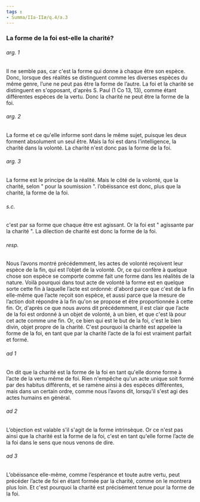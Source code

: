 ```yaml
---
tags : 
- Summa/IIa-IIæ/q.4/a.3
---
```


### La forme de la foi est-elle la charité?

###### arg. 1
Il ne semble pas, car c'est la forme qui donne à chaque être son espèce. Donc, lorsque des réalités se distinguent comme les diverses espèces du même genre, l’une ne peut pas être la forme de l’autre. La foi et la charité se distinguent en s'opposant, d'après S. Paul (1 Co 13, 13), comme étant différentes espèces de la vertu. Donc la charité ne peut être la forme de la foi. 

###### arg. 2
La forme et ce qu'elle informe sont dans le même sujet, puisque les deux forment absolument un seul être. Mais la foi est dans l’intelligence, la charité dans la volonté. La charité n'est donc pas la forme de la foi. 

###### arg. 3
La forme est le principe de la réalité. Mais le côté de la volonté, que la charité, selon " pour la soumission ". l’obéissance est donc, plus que la charité, la forme de la foi. 

###### s.c.
c'est par sa forme que chaque être est agissant. Or la foi est " agissante par la charité ". La dilection de charité est donc la forme de la foi. 

###### resp.
Nous l’avons montré précédemment, les actes de volonté reçoivent leur espèce de la fin, qui est l’objet de la volonté. Or, ce qui confère à quelque chose son espèce se comporte comme fait une forme dans les réalités de la nature. Voilà pourquoi dans tout acte de volonté la forme est en quelque sorte cette fin à laquelle l’acte est ordonné: d'abord parce que c'est de la fin elle-même que l’acte reçoit son espèce, et aussi parce que la mesure de l’action doit répondre à la fin qu'on se propose et être proportionnée à cette fin. Or, d'après ce que nous avons dit précédemment, il est clair que l’acte de la foi est ordonné à un objet de volonté, à un bien, et que c'est là pour cet acte comme une fin. Or, ce bien qui est le but de la foi, c'est le bien divin, objet propre de la charité. C'est pourquoi la charité est appelée la forme de la foi, en tant que par la charité l’acte de la foi est vraiment parfait et formé. 

###### ad 1
On dit que la charité est la forme de la foi en tant qu'elle donne forme à l’acte de la vertu même de foi. Rien n'empêche qu'un acte unique soit formé par des habitus différents, et se ramène ainsi à des espèces différentes, mais dans un certain ordre, comme nous l’avons dit, lorsqu'il s'est agi des actes humains en général. 

###### ad 2
L’objection est valable s'il s'agit de la forme intrinsèque. Or ce n'est pas ainsi que la charité est la forme de la foi, c'est en tant qu'elle forme l’acte de la foi dans le sens que nous venons de dire. 

###### ad 3
L’obéissance elle-même, comme l’espérance et toute autre vertu, peut précéder l’acte de foi en étant formée par la charité, comme on le montrera plus loin. Et c'est pourquoi la charité est précisément tenue pour la forme de la foi. 

